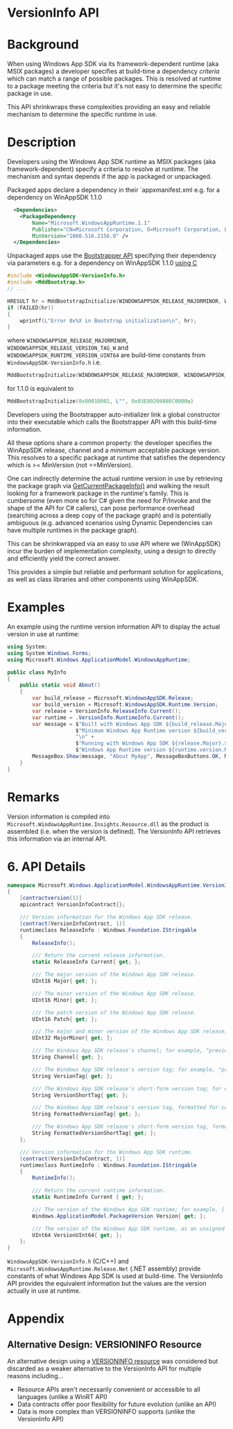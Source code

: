 # VersionInfo API

# Background

When using Windows App SDK via its framework-dependent runtime (aka MSIX packages) a developer
specifies at build-time a dependency _criteria_ which can match a range of possible packages. This
is resolved at runtime to a package meeting the criteria but it's not easy to determine the specific
package in use.

This API shrinkwraps these complexities providing an easy and reliable mechanism to determine the
specific runtime in use.

# Description

Developers using the Windows App SDK runtime as MSIX packages (aka framework-dependent) specify a
criteria to resolve at runtime. The mechanism and syntax depends if the app is packaged or
unpackaged.

Packaged apps declare a dependency in their `appxmanifest.xml e.g. for a dependency on WinAppSDK
1.1.0

```xml
  <Dependencies>
    <PackageDependency
        Name="Microsoft.WindowsAppRuntime.1.1"
        Publisher="CN=Microsoft Corporation, O=Microsoft Corporation, L=Redmond, S=Washington, C=US"
        MinVersion="1000.516.2156.0" />
  </Dependencies>
```

Unpackaged apps use the [Bootstrapper API](https://docs.microsoft.com/en-us/windows/windows-app-sdk/api/win32/_bootstrap/) specifying their dependency via parameters e.g. for a dependency on WinAppSDK 1.1.0 [using C](https://docs.microsoft.com/windows/windows-app-sdk/api/win32/mddbootstrap/nf-mddbootstrap-mddbootstrapinitialize)

```c
#include <WindowsAppSDK-VersionInfo.h>
#include <MddBootstrap.h>
// ...

HRESULT hr = MddBootstrapInitialize(WINDOWSAPPSDK_RELEASE_MAJORMINOR, WINDOWSAPPSDK_RELEASE_VERSION_TAG_W, WINDOWSAPPSDK_RUNTIME_VERSION_UINT64);
if (FAILED(hr))
{
    wprintf(L"Error 0x%X in Bootstrap initialization\n", hr);
}
```

where `WINDOWSAPPSDK_RELEASE_MAJORMINOR`, `WINDOWSAPPSDK_RELEASE_VERSION_TAG_W` and
`WINDOWSAPPSDK_RUNTIME_VERSION_UINT64` are build-time constants from `WindowsAppSDK-VersionInfo.h`
i.e.

```c
MddBootstrapInitialize(WINDOWSAPPSDK_RELEASE_MAJORMINOR, WINDOWSAPPSDK_RELEASE_VERSION_TAG_W, WINDOWSAPPSDK_RUNTIME_VERSION_UINT64)
```

for 1.1.0 is equivalent to

```c
MddBootstrapInitialize(0x00010001, L"", 0x03E80204086C0000u)
```

Developers using the Bootstrapper auto-initializer link a global constructor into their executable
which calls the Bootstrapper API with this build-time information.

All these options share a common property: the developer specifies the WinAppSDK release, channel
and a _minimum_ acceptable package version. This resolves to a specific package at runtime that
satisfies the dependency which is >= MinVersion (not ==MinVersion).

One can indirectly determine the actual runtime version in use by retrieving the package graph via
[GetCurrentPackageInfo()](https://docs.microsoft.com/windows/win32/api/appmodel/nf-appmodel-getcurrentpackageinfo)
and walking the result looking for a framework package in the runtime's family. This is cumbersome
(even more so for C# given the need for P/Invoke and the shape of the API for C# callers), can pose
performance overhead (searching across a deep copy of the package graph) and is potentially
ambiguous (e.g. advanced scenarios using Dynamic Dependencies can have multiple runtimes in the
package graph).

This can be shrinkwrapped via an easy to use API where we (WinAppSDK) incur the burden of
implementation complexity, using a design to directly and efficiently yield the correct answer.

This provides a simple but reliable and performant solution for applications, as well as class
libraries and other components using WinAppSDK.

# Examples

An example using the runtime version information API to display the actual version in use at runtime:

```c#
using System;
using System.Windows.Forms;
using Microsoft.Windows.ApplicationModel.WindowsAppRuntime;

public class MyInfo
{
    public static void About()
    {
        var build_release = Microsoft.WindowsAppSDK.Release;
        var build_version = Microsoft.WindowsAppSDK.Runtime.Version;
        var release = VersionInfo.ReleaseInfo.Current();
        var runtime = .VersionInfo.RuntimeInfo.Current();
        var message = $"Built with Windows App SDK ${build_release.Major}.${build_release.Minor}.${build_release.Patch}${build_release.FormattedVersionTag}\n"
                      $"Minimum Windows App Runtime version ${build_version.Major}.${build_version.Minor}.${build_version.Build}.${build_version.Revision}\n"
                      "\n" +
                      $"Running with Windows App SDK ${release.Major}.${release.Minor}.${release.Patch}${release.FormattedVersionTag}\n" +
                      $"Windows App Runtime version ${runtime.version.Major}.${runtime.version.Minor}.${runtime.version.Build}.${runtime.version.Revision}";
        MessageBox.Show(message, "About MyApp", MessageBoxButtons.OK, MessageBoxIcon.Information);
    }
}
```

# Remarks

Version information is compiled into `Microsoft.WindowsAppRuntime.Insights.Resource.dll` as the
product is assembled (i.e. when the version is defined). The VersionInfo API retrieves this
information via an internal API.

# 6. API Details

```c# (but really MIDL3)
namespace Microsoft.Windows.ApplicationModel.WindowsAppRuntime.VersionInfo
{
    [contractversion(1)]
    apicontract VersionInfoContract{};

    /// Version information for the Windows App SDK release.
    [contract(VersionInfoContract, 1)]
    runtimeclass ReleaseInfo : Windows.Foundation.IStringable
    {
        ReleaseInfo();

        /// Return the current release information.
        static ReleaseInfo Current{ get; };

        /// The major version of the Windows App SDK release.
        UInt16 Major{ get; };

        /// The minor version of the Windows App SDK release.
        UInt16 Minor{ get; };

        /// The patch version of the Windows App SDK release.
        UInt16 Patch{ get; };

        /// The major and minor version of the Windows App SDK release, encoded as a 32-bit integer (0xMMMMNNNN where M=major, N=minor).
        UInt32 MajorMinor{ get; };

        /// The Windows App SDK release's channel; for example, "preview", or empty string for stable.
        String Channel{ get; };

        /// The Windows App SDK release's version tag; for example, "preview2", or empty string for stable.
        String VersionTag{ get; };

        /// The Windows App SDK release's short-form version tag; for example, "p2", or empty string for stable.
        String VersionShortTag{ get; };

        /// The Windows App SDK release's version tag, formatted for concatenation when constructing identifiers; for example, "-preview2", or empty string for stable.
        String FormattedVersionTag{ get; };

        /// The Windows App SDK release's short-form version tag, formatted for concatenation when constructing identifiers; for example, "-p2", or empty string for stable.
        String FormattedVersionShortTag{ get; };
    };

    /// Version information for the Windows App SDK runtime.
    [contract(VersionInfoContract, 1)]
    runtimeclass RuntimeInfo : Windows.Foundation.IStringable
    {
        RuntimeInfo();

        /// Return the current runtime information.
        static RuntimeInfo Current { get; };

        /// The version of the Windows App SDK runtime; for example, { Major=1000, Minor=446, Build=804, Revision=0 }
        Windows.ApplicationModel.PackageVersion Version{ get; };

        /// The version of the Windows App SDK runtime, as an unsigned 64-bit integer; for example, 0x03E801BE03240000.
        UInt64 VersionUInt64{ get; };
    };
}
```

`WindowsAppSDK-VersionInfo.h` (C/C++) and `Microsoft.WindowsAppRuntime.Release.Net` (.NET assembly)
provide constants of what Windows App SDK is used at build-time. The VersionInfo API provides the
equivalent information but the values are the version actually in use at runtime.

# Appendix

## Alternative Design: VERSIONINFO Resource

An alternative design using a [VERSIONINFO resource](https://docs.microsoft.com/windows/win32/menurc/versioninfo-resource) was considered but discarded as a weaker alternative to the VersionInfo API for multiple reasons including...

* Resource APIs aren't necessarily convenient or accessible to all languages (unlike a WinRT API)
* Data contracts offer poor flexibility for future evolution (unlike an API)
* Data is more complex than VERSIONINFO supports (unlike the VersionInfo API)
